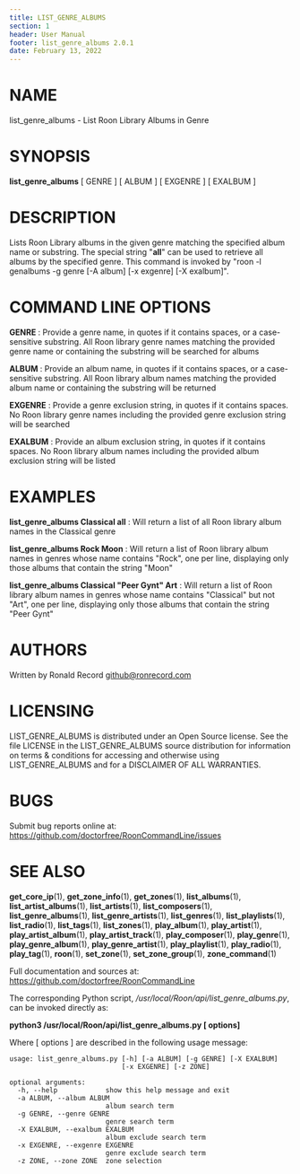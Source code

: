 ```yaml
---
title: LIST_GENRE_ALBUMS
section: 1
header: User Manual
footer: list_genre_albums 2.0.1
date: February 13, 2022
---
```

# NAME
list_genre_albums - List Roon Library Albums in Genre

# SYNOPSIS
**list_genre_albums** [ GENRE ] [ ALBUM ] [ EXGENRE ] [ EXALBUM ]

# DESCRIPTION
Lists Roon Library albums in the given genre matching the specified album name or substring. The special string "__all__" can be used to retrieve all albums by the specified genre. This command is invoked by "roon -l genalbums -g genre [-A album] [-x exgenre] [-X exalbum]".

# COMMAND LINE OPTIONS
**GENRE**
: Provide a genre name, in quotes if it contains spaces, or a case-sensitive substring. All Roon library genre names matching the provided genre name or containing the substring will be searched for albums

**ALBUM**
: Provide an album name, in quotes if it contains spaces, or a case-sensitive substring. All Roon library album names matching the provided album name or containing the substring will be returned

**EXGENRE**
: Provide a genre exclusion string, in quotes if it contains spaces. No Roon library genre names including the provided genre exclusion string will be searched

**EXALBUM**
: Provide an album exclusion string, in quotes if it contains spaces. No Roon library album names including the provided album exclusion string will be listed

# EXAMPLES
**list_genre_albums Classical __all__**
: Will return a list of all Roon library album names in the Classical genre

**list_genre_albums Rock Moon**
: Will return a list of Roon library album names in genres whose name contains "Rock", one per line, displaying only those albums that contain the string "Moon"

**list_genre_albums Classical "Peer Gynt" Art**
: Will return a list of Roon library album names in genres whose name contains "Classical" but not "Art", one per line, displaying only those albums that contain the string "Peer Gynt"

# AUTHORS
Written by Ronald Record github@ronrecord.com

# LICENSING
LIST_GENRE_ALBUMS is distributed under an Open Source license.
See the file LICENSE in the LIST_GENRE_ALBUMS source distribution
for information on terms &amp; conditions for accessing and
otherwise using LIST_GENRE_ALBUMS and for a DISCLAIMER OF ALL WARRANTIES.

# BUGS
Submit bug reports online at: https://github.com/doctorfree/RoonCommandLine/issues

# SEE ALSO
**get_core_ip**(1), **get_zone_info**(1), **get_zones**(1), **list_albums**(1), **list_artist_albums**(1), **list_artists**(1), **list_composers**(1), **list_genre_albums**(1), **list_genre_artists**(1), **list_genres**(1), **list_playlists**(1), **list_radio**(1), **list_tags**(1), **list_zones**(1), **play_album**(1), **play_artist**(1), **play_artist_album**(1), **play_artist_track**(1), **play_composer**(1), **play_genre**(1), **play_genre_album**(1), **play_genre_artist**(1), **play_playlist**(1), **play_radio**(1), **play_tag**(1), **roon**(1), **set_zone**(1), **set_zone_group**(1), **zone_command**(1)

Full documentation and sources at: https://github.com/doctorfree/RoonCommandLine

The corresponding Python script, */usr/local/Roon/api/list_genre_albums.py*,
can be invoked directly as:

**python3 /usr/local/Roon/api/list_genre_albums.py [ options]**

Where [ options ] are described in the following usage message:

~~~~
usage: list_genre_albums.py [-h] [-a ALBUM] [-g GENRE] [-X EXALBUM]
                            [-x EXGENRE] [-z ZONE]

optional arguments:
  -h, --help            show this help message and exit
  -a ALBUM, --album ALBUM
                        album search term
  -g GENRE, --genre GENRE
                        genre search term
  -X EXALBUM, --exalbum EXALBUM
                        album exclude search term
  -x EXGENRE, --exgenre EXGENRE
                        genre exclude search term
  -z ZONE, --zone ZONE  zone selection
~~~~
